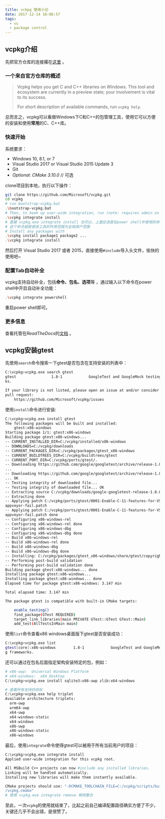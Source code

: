 ```yaml
---
title: vckpg 使用小记
date: 2017-12-14 16:06:57
tags: 
  - vs 
  - package control
---
```


## vcpkg介绍

先把官方仓库的连接撂在[这里](https://github.com/Microsoft/vcpkg) 。

### 一个来自官方仓库的概述

> Vcpkg helps you get C and C++ libraries on Windows. This tool and ecosystem are currently in a preview state; your involvement is vital to its success.
>
> For short description of available commands, run `vcpkg help`.

总而言之，vcpkg可以看做Windows下C和C++的包管理工具，使用它可以方便的安装和使用**常用**的C、C++库。

### 快速开始

系统要求：

- Windows 10, 8.1, or 7
- Visual Studio 2017 or Visual Studio 2015 Update 3
- Git
- *Optional: CMake 3.10.0*  // 可选

clone项目到本地，执行以下操作：

```sh
git clone https://github.com/Microsoft/vcpkg.git
cd vcpkg
# run bootstrap-vcpkg.bat
.\bootstrap-vcpkg.bat
# Then, to hook up user-wide integration, run (note: requires admin on first use)
.\vcpkg integrate install
# 直接 vcpkg.exe integrate install 也可以，上面应该是在power shell中使用的命令
# 这个命令就是使该工具的作用范围为全局用户范围
# Install any packages with
.\vcpkg install package1 package2 ...
.\vcpkg integrate install 
```

然后打开 Visual Studio 2017 或者 2015，直接使用`#include`导入头文件，愉快的使用吧~

### 配置Tab自动补全

vcpkg支持自动补全，包括**命令、包名、选项**等 ，通过输入以下命令在power shell中开启自动补全功能：

```sh
.\vcpkg integrate powershell
```

重启power shell即可。

### 更多信息

查看托管在*ReadTheDocs*的[文档](https://vcpkg.readthedocs.io/) 。

## vcpkg安装gtest

先使用`search`命令搜索一下gtest是否包含在支持安装的列表中：

```sh
C:\vcpkg>vcpkg.exe search gtest
gtest                1.8-1            GoogleTest and GoogleMock testing framewor
ks.

If your library is not listed, please open an issue at and/or consider making a
pull request:
    https://github.com/Microsoft/vcpkg/issues
```

使用`install`命令进行安装:

```sh
C:\vcpkg>vcpkg.exe install gtest
The following packages will be built and installed:
    gtest:x86-windows
Starting package 1/1: gtest:x86-windows
Building package gtest:x86-windows...
-- CURRENT_INSTALLED_DIR=C:/vcpkg/installed/x86-windows
-- DOWNLOADS=C:/vcpkg/downloads
-- CURRENT_PACKAGES_DIR=C:/vcpkg/packages/gtest_x86-windows
-- CURRENT_BUILDTREES_DIR=C:/vcpkg/buildtrees/gtest
-- CURRENT_PORT_DIR=C:/vcpkg/ports/gtest/.
-- Downloading https://github.com/google/googletest/archive/release-1.8.0.tar.gz
...
-- Downloading https://github.com/google/googletest/archive/release-1.8.0.tar.gz
... OK
-- Testing integrity of downloaded file...
-- Testing integrity of downloaded file... OK
-- Extracting source C:/vcpkg/downloads/google-googletest-release-1.8.0.tar.gz
-- Extracting done
-- Applying patch C:/vcpkg/ports/gtest/0001-Enable-C-11-features-for-VS2015-fix-
appveyor-fail.patch
-- Applying patch C:/vcpkg/ports/gtest/0001-Enable-C-11-features-for-VS2015-fix-
appveyor-fail.patch done
-- Configuring x86-windows-rel
-- Configuring x86-windows-rel done
-- Configuring x86-windows-dbg
-- Configuring x86-windows-dbg done
-- Build x86-windows-rel
-- Build x86-windows-rel done
-- Build x86-windows-dbg
-- Build x86-windows-dbg done
-- Installing: C:/vcpkg/packages/gtest_x86-windows/share/gtest/copyright
-- Performing post-build validation
-- Performing post-build validation done
Building package gtest:x86-windows... done
Installing package gtest:x86-windows...
Installing package gtest:x86-windows... done
Elapsed time for package gtest:x86-windows: 3.147 min

Total elapsed time: 3.147 min

The package gtest is compatible with built-in CMake targets:

    enable_testing()
    find_package(GTest REQUIRED)
    target_link_libraries(main PRIVATE GTest::GTest GTest::Main)
    add_test(AllTestsInMain main)
```

使用`list`命令查看x86 windows桌面版下gtest是否安装成功：

```sh
C:\vcpkg>vcpkg.exe list
gtest[core]:x86-windows        1.8-1            GoogleTest and GoogleMock testin
g frameworks.
```

还可以通过在包名后面指定架构安装特定的包，例如：

```sh
# x86-uwp:  Universal Windows Platform
# x64-windows:  x64 Desktop
C:\vcpkg>vcpkg.exe install sqlite3:x86-uwp zlib:x64-windows 

# 查看所有支持的目标
C:\vcpkg>vcpkg.exe help triplet 
Available architecture triplets:
  arm-uwp
  arm64-uwp
  x64-uwp
  x64-windows-static
  x64-windows
  x86-uwp
  x86-windows-static
  x86-windows
```

最后，使用`integrate`命令使得gtest可以被用于所有当前用户的项目：

```sh
C:\vcpkg>vcpkg.exe integrate install
Applied user-wide integration for this vcpkg root.

All MSBuild C++ projects can now #include any installed libraries.
Linking will be handled automatically.
Installing new libraries will make them instantly available.

CMake projects should use: "-DCMAKE_TOOLCHAIN_FILE=C:/vcpkg/scripts/buildsystems
/vcpkg.cmake"
# 使用 vcpkg.exe integrate remove 移除整合
```

 至此，一次`vcpkg`的使用就结束了，比起之前自己编译配置路径确实方便了不少，关键还几乎不会出错，是很赞了。


